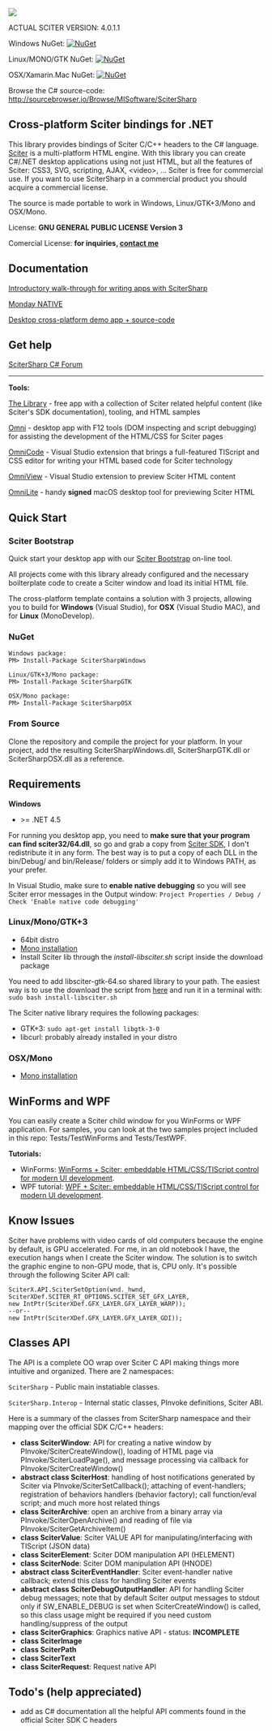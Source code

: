 ![](http://misoftware.rs/Content/BlogCDN/csharp-bindings.png)

ACTUAL SCITER VERSION: 4.0.1.1

Windows NuGet: [![NuGet](https://img.shields.io/badge/nuget-v2.0.28-blue.svg)](https://www.nuget.org/packages/SciterSharpWindows/)

Linux/MONO/GTK NuGet: [![NuGet](https://img.shields.io/badge/nuget-v2.0.28-blue.svg)](https://www.nuget.org/packages/SciterSharpGTK/)

OSX/Xamarin.Mac NuGet: [![NuGet](https://img.shields.io/badge/nuget-v2.0.28-blue.svg)](https://www.nuget.org/packages/SciterSharpOSX/)

Browse the C# source-code: http://sourcebrowser.io/Browse/MISoftware/SciterSharp

## Cross-platform Sciter bindings for .NET

This library provides bindings of Sciter C/C++ headers to the C# language. [Sciter](http://sciter.com/download/) is a multi-platform HTML engine. With this library you can create C#/.NET desktop applications using not just HTML, but all the features of Sciter: CSS3, SVG, scripting, AJAX, &lt;video&gt;, ... Sciter is free for commercial use. If you want to use SciterSharp in a commercial product you should acquire a commercial license.

The source is made portable to work in Windows, Linux/GTK+3/Mono and OSX/Mono.

License: **GNU GENERAL PUBLIC LICENSE Version 3**

Comercial License: **for inquiries, [contact me](mailto:ramon@misoftware.rs)**

## Documentation

[Introductory walk-through for writing apps with SciterSharp](http://www.codeproject.com/Articles/1057199/Sciter-HTML-Csharp-based-desktop-apps-walkthrough)

[Monday NATIVE]()

[Desktop cross-platform demo app + source-code](https://github.com/midiway/OctoDeskdex)

## Get help

[SciterSharp C# Forum](http://sciter.com/forums/forum/scitersharp-c/)

---

**Tools:**

[The Library](http://misoftware.rs/Home/Post/TheLibrary) - free app with a collection of Sciter related helpful content (like Sciter's SDK documentation), tooling, and HTML samples

[Omni](http://misoftware.rs/Omni) - desktop app with F12 tools (DOM inspecting and script debugging) for assisting the development of the HTML/CSS for Sciter pages

[OmniCode](http://misoftware.rs/OmniCode) - Visual Studio extension that brings a full-featured TIScript and CSS editor for writing your HTML based code for Sciter technology

[OmniView](http://misoftware.rs/Home/Post/OmniView) - Visual Studio extension to preview Sciter HTML content

[OmniLite](http://misoftware.rs/Home/Post/OmniLite) - handy **signed** macOS desktop tool for previewing Sciter HTML

## Quick Start

### Sciter Bootstrap

Quick start your desktop app with our [Sciter Bootstrap](http://misoftware.rs/Bootstrap) on-line tool.

All projects come with this library already configured and the necessary boilterplate code to create a Sciter window and load its initial HTML file.

The cross-platform template contains a solution with 3 projects, allowing you to build for **Windows** (Visual Studio), for **OSX** (Visual Studio MAC), and for **Linux** (MonoDevelop).

### NuGet

```
Windows package:
PM> Install-Package SciterSharpWindows

Linux/GTK+3/Mono package:
PM> Install-Package SciterSharpGTK

OSX/Mono package:
PM> Install-Package SciterSharpOSX
```

### From Source

Clone the repository and compile the project for your platform. In your project, add the resulting SciterSharpWindows.dll, SciterSharpGTK.dll or SciterSharpOSX.dll as a reference.

## Requirements

**Windows**

- &gt;= .NET 4.5

For running you desktop app, you need to **make sure that your program can find sciter32/64.dll**, so go and grab a copy from [Sciter SDK](http://sciter.com/sdk/sciter-sdk-3.zip), I don't redistribute it in any form. The best way is to put a copy of each DLL in the bin/Debug/ and bin/Release/ folders or simply add it to Windows PATH, as your prefer.

In Visual Studio, make sure to **enable native debugging** so you will see Sciter error messages in the Output window: ```Project Properties / Debug / Check 'Enable native code debugging'```
 
### Linux/Mono/GTK+3

- 64bit distro
- [Mono installation](http://www.mono-project.com/docs/getting-started/install/linux/)
- Install Sciter lib through the *install-libsciter.sh* script inside the download package

You need to add libsciter-gtk-64.so shared library to your path. The easiest way is to use the download the script from [here](https://raw.githubusercontent.com/midiway/SciterBootstrap-CSharp/TemplateMultiPlatform/install-libsciter.sh) and run it in a terminal with: ```sudo bash install-libsciter.sh```

The Sciter native library requires the following packages:

- GTK+3: ```sudo apt-get install libgtk-3-0```
- libcurl: probably already installed in your distro

### OSX/Mono

- [Mono installation](http://www.mono-project.com/docs/getting-started/install/mac/)

## WinForms and WPF

You can easily create a Sciter child window for you WinForms or WPF application. For samples, you can look at the two samples project included in this repo: Tests/TestWinForms and Tests/TestWPF.

**Tutorials:**

- WinForms: [WinForms + Sciter: embeddable HTML/CSS/TIScript control for modern UI development](https://www.codeproject.com/Articles/1162179/WinForms-plusSciter-embeddable-HTML-CSS-TIScript-c).
- WPF tutorial: [WPF + Sciter: embeddable HTML/CSS/TIScript control for modern UI development](https://www.codeproject.com/Articles/1166329/WPF-plus-Sciter-Embeddable-HTML-CSS-TIScript-Contr).


## Know Issues

Sciter have problems with video cards of old computers because the engine by default, is GPU accelerated. For me, in an old notebook I have, the execution hangs when I create the Sciter window. The solution is to switch the graphic engine to non-GPU mode, that is, CPU only. It's possible through the following Sciter API call:

```
SciterX.API.SciterSetOption(wnd._hwnd, SciterXDef.SCITER_RT_OPTIONS.SCITER_SET_GFX_LAYER,
new IntPtr(SciterXDef.GFX_LAYER.GFX_LAYER_WARP));
--or--
new IntPtr(SciterXDef.GFX_LAYER.GFX_LAYER_GDI));
```

## Classes API

The API is a complete OO wrap over Sciter C API making things more intuitive and organized.
There are 2 namespaces:

```SciterSharp``` - Public main instatiable classes.

```SciterSharp.Interop``` - Internal static classes, PInvoke definitions, Sciter ABI.

Here is a summary of the classes from SciterSharp namespace and their mapping over the official SDK C/C++ headers:

- **class SciterWindow**: API for creating a native window by PInvoke/SciterCreateWindow(), loading of HTML page via PInvoke/SciterLoadPage(), and message processing via callback for PInvoke/SciterCreateWindow()
- **abstract class SciterHost**: handling of host notifications generated by Sciter via PInvoke/SciterSetCallback(); attaching of event-handlers; registration of behaviors handlers (behavior factory); call function/eval script; and much more host related things
- **class SciterArchive**: open an archive from a binary array via PInvoke/SciterOpenArchive() and reading of file via PInvoke/SciterGetArchiveItem()
- **class SciterValue**: Sciter VALUE API for manipulating/interfacing with TIScript (JSON data)
- **class SciterElement**: Sciter DOM manipulation API (HELEMENT)
- **class SciterNode**: Sciter DOM manipulation API (HNODE)
- **abstract class SciterEventHandler**: Sciter event-handler native callback; extend this class for handling Sciter events
- **abstract class SciterDebugOutputHandler**: API for handling Sciter debug messages; note that by default Sciter output messages to stdout only if SW_ENABLE_DEBUG is set when SciterCreateWindow() is called, so this class usage might be required if you need custom handling/suppress of the output
- **class SciterGraphics**: Graphics native API - status: **INCOMPLETE**
- **class SciterImage**
- **class SciterPath**
- **class SciterText**
- **class SciterRequest**: Request native API

## Todo's (help appreciated) 

- add as C# documentation all the helpful API comments found in the official Sciter SDK C headers
